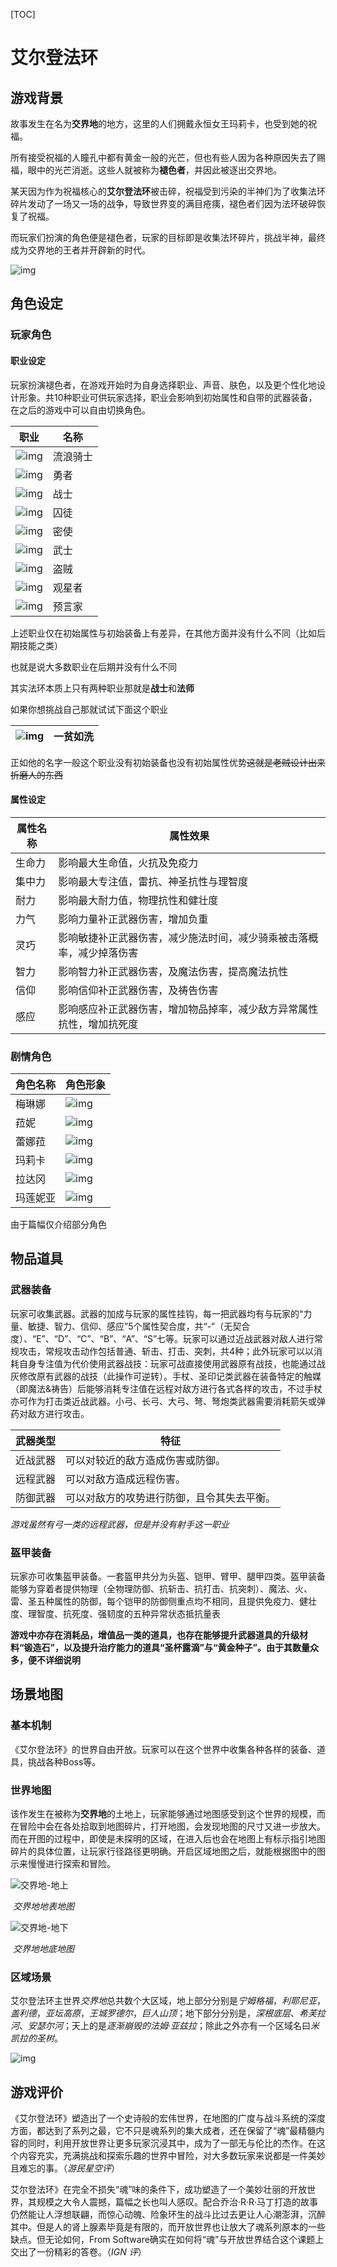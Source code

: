 [TOC]

# 艾尔登法环

## 游戏背景

故事发生在名为**交界地**的地方，这里的人们拥戴永恒女王玛莉卡，也受到她的祝福。

所有接受祝福的人瞳孔中都有黄金一般的光芒，但也有些人因为各种原因失去了赐福，眼中的光芒消逝。这些人就被称为**褪色者**，并因此被逐出交界地。

某天因为作为祝福核心的**艾尔登法环**被击碎，祝福受到污染的半神们为了收集法环碎片发动了一场又一场的战争，导致世界变的满目疮痍，褪色者们因为法环破碎恢复了祝福。

而玩家们扮演的角色便是褪色者，玩家的目标即是收集法环碎片，挑战半神，最终成为交界地的王者并开辟新的时代。

![img](https://bkimg.cdn.bcebos.com/pic/4034970a304e251f95cac12129c8de177f3e6609f59e?x-bce-process=image/watermark,image_d2F0ZXIvYmFpa2UxNTA=,g_7,xp_5,yp_5)

## 角色设定

### 玩家角色

#### 职业设定

玩家扮演褪色者，在游戏开始时为自身选择职业、声音、肤色，以及更个性化地设计形象。共10种职业可供玩家选择，职业会影响到初始属性和自带的武器装备，在之后的游戏中可以自由切换角色。

| 职业                                                         | 名称     |
| ------------------------------------------------------------ | -------- |
| ![img](https://bkimg.cdn.bcebos.com/pic/63d0f703918fa0ec08fad460b7c54eee3d6d55fb6d19?x-bce-process=image/resize,m_lfit,w_296,limit_1) | 流浪骑士 |
| ![img](https://bkimg.cdn.bcebos.com/pic/b3fb43166d224f4a20a4c97e98a587529822720e7b19?x-bce-process=image/resize,m_lfit,w_216,limit_1) | 勇者     |
| ![img](https://bkimg.cdn.bcebos.com/pic/08f790529822720e0cf34297ea991d46f21fbe097d19?x-bce-process=image/resize,m_lfit,w_250,limit_1) | 战士     |
| ![img](https://bkimg.cdn.bcebos.com/pic/f7246b600c338744ebf8ba11c05dcef9d72a60590a19?x-bce-process=image/resize,m_lfit,w_249,limit_1) | 囚徒     |
| ![img](https://bkimg.cdn.bcebos.com/pic/500fd9f9d72a6059252d7277b966239b033b5bb50c19?x-bce-process=image/resize,m_lfit,w_291,limit_1) | 密使     |
| ![img](https://bkimg.cdn.bcebos.com/pic/242dd42a2834349b033bf1e858b802ce36d3d5391019?x-bce-process=image/resize,m_lfit,w_353,limit_1) | 武士     |
| ![img](https://bkimg.cdn.bcebos.com/pic/64380cd7912397dda1446c69c8d0a5b7d0a20cf42919?x-bce-process=image/resize,m_lfit,w_287,limit_1) | 盗贼     |
| ![img](https://bkimg.cdn.bcebos.com/pic/4ec2d5628535e5dde7114eb2e794b0efce1b9d16c419?x-bce-process=image/resize,m_lfit,w_282,limit_1) | 观星者   |
| ![img](https://bkimg.cdn.bcebos.com/pic/3b292df5e0fe9925bc31b33da5fa49df8db1cb13db19?x-bce-process=image/resize,m_lfit,w_329,limit_1) | 预言家   |

上述职业仅在初始属性与初始装备上有差异，在其他方面并没有什么不同（比如后期技能之类）

也就是说大多数职业在后期并没有什么不同

其实法环本质上只有两种职业那就是**战士**和**法师**

如果你想挑战自己那就试试下面这个职业

| ![img](https://bkimg.cdn.bcebos.com/pic/9c16fdfaaf51f3deb48f6b0905bce71f3a292df5d319?x-bce-process=image/resize,m_lfit,w_279,limit_1) | 一贫如洗 |
| ------------------------------------------------------------ | -------- |

正如他的名字一般这个职业没有初始装备也没有初始属性优势~~这就是老贼设计出来折磨人的东西~~

#### 属性设定

| 属性名称 | 属性效果                                                     |
| -------- | ------------------------------------------------------------ |
| 生命力   | 影响最大生命值，火抗及免疫力                                 |
| 集中力   | 影响最大专注值，雷抗、神圣抗性与理智度                       |
| 耐力     | 影响最大耐力值，物理抗性和健壮度                             |
| 力气     | 影响力量补正武器伤害，增加负重                               |
| 灵巧     | 影响敏捷补正武器伤害，减少施法时间，减少骑乘被击落概率，减少掉落伤害 |
| 智力     | 影响智力补正武器伤害，及魔法伤害，提高魔法抗性               |
| 信仰     | 影响信仰补正武器伤害，及祷告伤害                             |
| 感应     | 影响感应补正武器伤害，增加物品掉率，减少敌方异常属性抗性，增加抗死度 |

### 剧情角色

| 角色名称 | 角色形象                                                     |
| -------- | ------------------------------------------------------------ |
| 梅琳娜   | ![img](https://bkimg.cdn.bcebos.com/pic/b3fb43166d224f4a20a46718f6a387529822720e7b39?x-bce-process=image/resize,m_lfit,w_440,limit_1) |
| 菈妮     | ![img](https://bkimg.cdn.bcebos.com/pic/b21c8701a18b87d6277f6304f85c3f381f30e9245728?x-bce-process=image/resize,m_lfit,w_440,limit_1) |
| 蕾娜菈   | ![img](https://bkimg.cdn.bcebos.com/pic/a71ea8d3fd1f4134970aac72da4b82cad1c8a786f038?x-bce-process=image/resize,m_lfit,w_440,limit_1) |
| 玛莉卡   | ![img](https://bkimg.cdn.bcebos.com/pic/d833c895d143ad4bd113a7c47d564dafa40f4bfba820?x-bce-process=image/resize,m_lfit,w_440,limit_1) |
| 拉达冈   | ![img](https://bkimg.cdn.bcebos.com/pic/72f082025aafa40f4bfb22d95430144f78f0f736b320?x-bce-process=image/resize,m_lfit,w_388,limit_1) |
| 玛莲妮亚 | ![img](https://bkimg.cdn.bcebos.com/pic/4e4a20a4462309f79052bc1f8d5a1bf3d7ca7bcb783b?x-bce-process=image/resize,m_lfit,w_440,limit_1) |

由于篇幅仅介绍部分角色

## 物品道具

### 武器装备

玩家可收集武器。武器的加成与玩家的属性挂钩，每一把武器均有与玩家的“力量、敏捷、智力、信仰、感应”5个属性契合度，共“-”（无契合度）、“E”、“D”、“C”、“B”、“A”、“S”七等。玩家可以通过近战武器对敌人进行常规攻击，常规攻击动作包括普通、斩击、打击、突刺，共4种；此外玩家可以以消耗自身专注值为代价使用武器战技：玩家可战直接使用武器原有战技，也能通过战灰修改原有武器的战技（此操作可逆转）。手杖、圣印记类武器在装备特定的触媒（即魔法&祷告）后能够消耗专注值在远程对敌方进行各式各样的攻击，不过手杖亦可作为打击类近战武器。小弓、长弓、大弓、弩、弩炮类武器需要消耗箭矢或弹药对敌方进行攻击。

| 武器类型 | 特征                                       |
| -------- | ------------------------------------------ |
| 近战武器 | 可以对较近的敌方造成伤害或防御。           |
| 远程武器 | 可以对敌方造成远程伤害。                   |
| 防御武器 | 可以对敌方的攻势进行防御，且令其失去平衡。 |

*游戏虽然有弓一类的远程武器，但是并没有射手这一职业*

### 盔甲装备

玩家亦可收集盔甲装备。一套盔甲共分为头盔、铠甲、臂甲、腿甲四类。盔甲装备能够为穿着者提供物理（全物理防御、抗斩击、抗打击、抗突刺）、魔法、火、雷、圣五种属性的防御，每个铠甲的防御侧重点均不相同，且提供免疫力、健壮度、理智度、抗死度、强韧度的五种异常状态抵抗量表

**游戏中亦存在消耗品，增值品一类的道具，也存在能够提升武器道具的升级材料“锻造石”，以及提升治疗能力的道具“圣杯露滴”与“黄金种子”。由于其数量众多，便不详细说明**

## 场景地图

### 基本机制

《艾尔登法环》的世界自由开放。玩家可以在这个世界中收集各种各样的装备、道具，挑战各种Boss等。

### 世界地图

该作发生在被称为**交界地**的土地上，玩家能够通过地图感受到这个世界的规模，而在冒险中会在各处拾取到地图碎片，打开地图，会发现地图的尺寸又进一步放大。而在开图的过程中，即使是未探明的区域，在进入后也会在地图上有标示指引地图碎片的具体位置，让玩家行径路径更明确。开启区域地图之后，就能根据图中的图示来慢慢进行探索和冒险。

![交界地-地上](https://bkimg.cdn.bcebos.com/pic/8ad4b31c8701a18b87d60d0f4f7d100828381f30506a?x-bce-process=image/resize,m_lfit,w_1049,limit_1)

​                                                                                        *交界地地表地图*

![交界地-地下](https://bkimg.cdn.bcebos.com/pic/80cb39dbb6fd5266d016fb4b7a4a802bd40735fa986b?x-bce-process=image/resize,m_lfit,w_1276,limit_1)

​                                                                                                 *交界地地底地图*

### 区域场景

艾尔登法环主世界*交界地*总共数个大区域，地上部分分别是*宁姆格福*，*利耶尼亚*，*盖利德*，*亚坛高原*，*王城罗德尔*，*巨人山顶*；地下部分分别是，*深根底层*、*希芙拉河*、*安瑟尔河*；天上的是*逐渐崩毁的法姆·亚兹拉*；除此之外亦有一个区域名曰*米凯拉的圣树*。

![img](https://bkimg.cdn.bcebos.com/pic/cf1b9d16fdfaaf51f3de12f95d0683eef01f3a29cc60?x-bce-process=image/resize,m_lfit,w_1280,limit_1)

## 游戏评价

《艾尔登法环》塑造出了一个史诗般的宏伟世界，在地图的广度与战斗系统的深度方面，都达到了系列之最，它不只是魂系列的集大成者，还在保留了“魂”最精髓内容的同时，利用开放世界让更多玩家沉浸其中，成为了一部无与伦比的杰作。在这个内容充实，充满挑战和探索乐趣的世界中冒险，对大多数玩家来说都是一件美妙且难忘的事。（*游民星空评*）

艾尔登法环》在完全不损失“魂”味的条件下，成功塑造了一个美妙壮丽的开放世界，其规模之大令人震撼，篇幅之长也叫人感叹。配合乔治·R·R·马丁打造的故事仍然能让人浮想联翩，而惊心动魄、险象环生的战斗比过去更让人心潮澎湃，沉醉其中。但是人的肾上腺素毕竟是有限的，而开放世界也让放大了魂系列原本的一些缺点。但无论如何，From Software确实在如何将“魂”与开放世界结合这个课题上交出了一份精彩的答卷。（*IGN 评*）